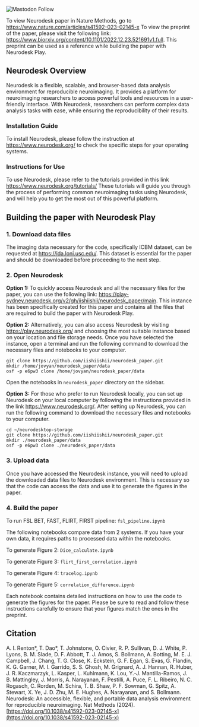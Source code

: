 ![Mastodon Follow](https://img.shields.io/mastodon/follow/109380029489952500?domain=https%3A%2F%2Fmasto.ai&style=social)

To view Neurodesk paper in Nature Methods, go to https://www.nature.com/articles/s41592-023-02145-x
To view the preprint of the paper, please visit the following link: https://www.biorxiv.org/content/10.1101/2022.12.23.521691v1.full. This preprint can be used as a reference while building the paper with Neurodesk Play.

## Neurodesk Overview
Neurodesk is a flexible, scalable, and browser-based data analysis environment for reproducible neuroimaging. It provides a platform for neuroimaging researchers to access powerful tools and resources in a user-friendly interface. With Neurodesk, researchers can perform complex data analysis tasks with ease, while ensuring the reproducibility of their results.

### Installation Guide
To install Neurodesk, please follow the instruction at https://www.neurodesk.org/ to check the specific steps for your operating systems.

### Instructions for Use
To use Neurodesk, please refer to the tutorials provided in this link https://www.neurodesk.org/tutorials/
These tutorials will guide you through the process of performing common neuroimaging tasks using Neurodesk, and will help you to get the most out of this powerful platform.

## Building the paper with Neurodesk Play

### 1. Download data files

The imaging data necessary for the code, specifically ICBM dataset, can be requested at https://ida.loni.usc.edu/. This dataset is essential for the paper and should be downloaded before proceeding to the next step.

### 2. Open Neurodesk

**Option 1:** 
To quickly access Neurodesk and all the necessary files for the paper, you can use the following link: https://play-sydney.neurodesk.org/v2/gh/iishiishii/neurodesk_paper/main. This instance has been specifically created for this paper and contains all the files that are required to build the paper with Neurodesk Play.

**Option 2:** 
Alternatively, you can also access Neurodesk by visiting https://play.neurodesk.org/ and choosing the most suitable instance based on your location and file storage needs. Once you have selected the instance, open a terminal and run the following command to download the necessary files and notebooks to your computer.

```
git clone https://github.com/iishiishii/neurodesk_paper.git
mkdir /home/jovyan/neurodesk_paper/data
osf -p e6pw3 clone /home/jovyan/neurodesk_paper/data
```

Open the notebooks in `neurodesk_paper` directory on the sidebar.

**Option 3:** 
For those who prefer to run Neurodesk locally, you can set up Neurodesk on your local computer by following the instructions provided in the link https://www.neurodesk.org/. After setting up Neurodesk, you can run the following command to download the necessary files and notebooks to your computer.

```
cd ~/neurodesktop-storage
git clone https://github.com/iishiishii/neurodesk_paper.git
mkdir ./neurodesk_paper/data
osf -p e6pw3 clone ./neurodesk_paper/data
```

### 3. Upload data

Once you have accessed the Neurodesk instance, you will need to upload the downloaded data files to Neurodesk environment. This is necessary so that the code can access the data and use it to generate the figures in the paper.


### 4. Build the paper

To run FSL BET, FAST, FLIRT, FIRST pipeline: `fsl_pipeline.ipynb`

The following notebooks compare data from 2 systems. If you have your own data, it requires paths to processed data within the notebooks.

To generate Figure 2: `Dice_calculate.ipynb`

To generate Figure 3: `flirt_first_correlation.ipynb`

To generate Figure 4: `tracelog.ipynb`

To generate Figure 5: `correlation_difference.ipynb`

Each notebook contains detailed instructions on how to use the code to generate the figures for the paper. Please be sure to read and follow these instructions carefully to ensure that your figures match the ones in the preprint.


## Citation

A. I. Renton*, T. Dao*, T. Johnstone, O. Civier, R. P. Sullivan, D. J. White, P. Lyons, B. M. Slade, D. F. Abbott, T. J. Amos,
S. Bollmann, A. Botting, M. E. J. Campbell, J. Chang, T. G. Close, K. Eckstein, G. F. Egan, S. Evas, G. Flandin, K. G. Garner,
M. I. Garrido, S. S. Ghosh, M. Grignard, A. J. Hannan, R. Huber, J. R. Kaczmarzyk, L. Kasper, L. Kuhlmann, K. Lou,
Y.-J. Mantilla-Ramos, J. B. Mattingley, J. Morris, A. Narayanan, F. Pestilli, A. Puce, F. L. Ribeiro, N. C. Rogasch, C. Rorden,
M. Schira, T. B. Shaw, P. F. Sowman, G. Spitz, A. Stewart, X. Ye, J. D. Zhu, M. E. Hughes, A. Narayanan, and S. Bollmann.
Neurodesk: An accessible, flexible, and portable data analysis environment for reproducible neuroimaging. Nat
Methods (2024). [https://doi.org/10.1038/s41592-023-02145-x](https://doi.org/10.1038/s41592-023-02145-x)
